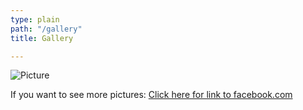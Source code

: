 ```yaml
---
type: plain
path: "/gallery"
title: Gallery

---
```

<img src="../../images/gallery-img/flag1.jpg" alt="Picture" />

<p>If you want to see more pictures: <a href="https://www.facebook.com/internationallyonmun">Click here for link to facebook.com</a></p>